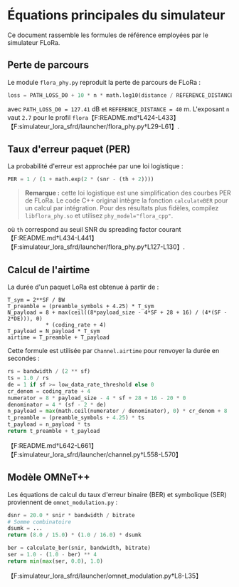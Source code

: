# Équations principales du simulateur

Ce document rassemble les formules de référence employées par le simulateur FLoRa.

## Perte de parcours

Le module `flora_phy.py` reproduit la perte de parcours de FLoRa :

```python
loss = PATH_LOSS_D0 + 10 * n * math.log10(distance / REFERENCE_DISTANCE)
```

avec `PATH_LOSS_D0 = 127.41` dB et `REFERENCE_DISTANCE = 40` m. L'exposant `n` vaut `2.7` pour le profil `flora`【F:README.md†L424-L433】【F:simulateur_lora_sfrd/launcher/flora_phy.py†L29-L61】.

## Taux d'erreur paquet (PER)

La probabilité d'erreur est approchée par une loi logistique :

```python
PER = 1 / (1 + math.exp(2 * (snr - (th + 2))))
```

> **Remarque :** cette loi logistique est une simplification des courbes PER de
> FLoRa. Le code C++ original intègre la fonction `calculateBER` pour un calcul
> par intégration. Pour des résultats plus fidèles, compilez
> `libflora_phy.so` et utilisez `phy_model="flora_cpp"`.

où `th` correspond au seuil SNR du spreading factor courant【F:README.md†L434-L441】【F:simulateur_lora_sfrd/launcher/flora_phy.py†L127-L130】.

## Calcul de l'airtime

La durée d'un paquet LoRa est obtenue à partir de :

```text
T_sym = 2**SF / BW
T_preamble = (preamble_symbols + 4.25) * T_sym
N_payload = 8 + max(ceil((8*payload_size - 4*SF + 28 + 16) / (4*(SF - 2*DE))), 0)
            * (coding_rate + 4)
T_payload = N_payload * T_sym
airtime = T_preamble + T_payload
```

Cette formule est utilisée par `Channel.airtime` pour renvoyer la durée en secondes :

```python
rs = bandwidth / (2 ** sf)
ts = 1.0 / rs
de = 1 if sf >= low_data_rate_threshold else 0
cr_denom = coding_rate + 4
numerator = 8 * payload_size - 4 * sf + 28 + 16 - 20 * 0
denominator = 4 * (sf - 2 * de)
n_payload = max(math.ceil(numerator / denominator), 0) * cr_denom + 8
t_preamble = (preamble_symbols + 4.25) * ts
t_payload = n_payload * ts
return t_preamble + t_payload
```
【F:README.md†L642-L661】【F:simulateur_lora_sfrd/launcher/channel.py†L558-L570】

## Modèle OMNeT++

Les équations de calcul du taux d'erreur binaire (BER) et symbolique (SER) proviennent de `omnet_modulation.py` :

```python
dsnr = 20.0 * snir * bandwidth / bitrate
# Somme combinatoire
dsumk = ...
return (8.0 / 15.0) * (1.0 / 16.0) * dsumk
```

```python
ber = calculate_ber(snir, bandwidth, bitrate)
ser = 1.0 - (1.0 - ber) ** 4
return min(max(ser, 0.0), 1.0)
```
【F:simulateur_lora_sfrd/launcher/omnet_modulation.py†L8-L35】
